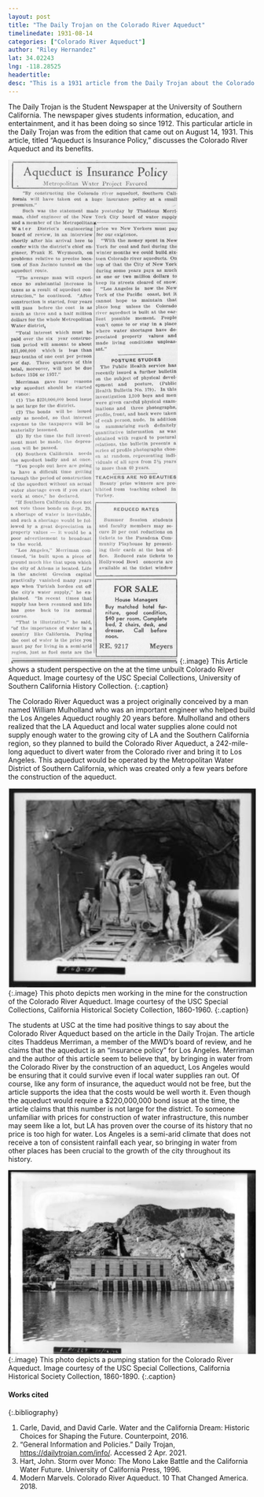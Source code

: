 ```yaml
---
layout: post
title: "The Daily Trojan on the Colorado River Aqueduct"
timelinedate: 1931-08-14
categories: ["Colorado River Aqueduct"]
author: "Riley Hernandez"
lat: 34.02243
lng: -118.28525
headertitle: 
desc: "This is a 1931 article from the Daily Trojan about the Colorado River Aqueduct"
---
```


The Daily Trojan is the Student Newspaper at the University of Southern California. The newspaper gives students information, education, and entertainment, and it has been doing so since 1912. This particular article in the Daily Trojan was from the edition that came out on August 14, 1931. This article, titled “Aqueduct is Insurance Policy,” discusses the Colorado River Aqueduct and its benefits. 

![Daily Trojan Article](images/article_RH.png)
   {:.image} 
This Article shows a student perspective on the at the time unbuilt Colorado River Aqueduct. Image courtesy of the USC Special Collections, University of Southern California History Collection.
   {:.caption} 

The Colorado River Aqueduct was a project originally conceived by a man named William Mulholland who was an important engineer who helped build the Los Angeles Aqueduct roughly 20 years before. Mulholland and others realized that the LA Aqueduct and local water supplies alone could not supply enough water to the growing city of LA and the Southern California region, so they planned to build the Colorado River Aqueduct, a 242-mile-long aqueduct to divert water from the Colorado river and bring it to Los Angeles. This aqueduct would be operated by the Metropolitan Water District of Southern California, which was created only a few years before the construction of the aqueduct.

![Miners at the Construction of the Colorado River Aqueduct](images/mine_RH.png)
   {:.image} 
This photo depicts men working in the mine for the construction of the Colorado River Aqueduct. Image courtesy of the USC Special Collections, California Historical Society Collection, 1860-1960.
   {:.caption} 

The students at USC at the time had positive things to say about the Colorado River Aqueduct based on the article in the Daily Trojan. The article cites Thaddeus Merriman, a member of the MWD’s board of review, and he claims that the aqueduct is an “insurance policy” for Los Angeles. Merriman and the author of this article seem to believe that, by bringing in water from the Colorado River by the construction of an aqueduct, Los Angeles would be ensuring that it could survive even if local water supplies ran out. Of course, like any form of insurance, the aqueduct would not be free, but the article supports the idea that the costs would be well worth it. Even though the aqueduct would require a $220,000,000 bond issue at the time, the article claims that this number is not large for the district. To someone unfamiliar with prices for construction of water infrastructure, this number may seem like a lot, but LA has proven over the course of its history that no price is too high for water. Los Angeles is a semi-arid climate that does not receive a ton of consistent rainfall each year, so bringing in water from other places has been crucial to the growth of the city throughout its history.

![Pumping Station for the Colorado River Aqueduct](images/coloradoAqueduct_RH.png)
   {:.image} 
This photo depicts a pumping station for the Colorado River Aqueduct. Image courtesy of the USC Special Collections, California Historical Society Collection, 1860-1890.
   {:.caption} 

#### Works cited

{:.bibliography} 
1. Carle, David, and David Carle. Water and the California Dream: Historic Choices for Shaping the Future. Counterpoint, 2016.
2. “General Information and Policies.” Daily Trojan, https://dailytrojan.com/info/. Accessed 2 Apr. 2021.
3. Hart, John. Storm over Mono: The Mono Lake Battle and the California Water Future. University of California Press, 1996.
4. Modern Marvels. Colorado River Aqueduct. 10 That Changed America. 2018.

